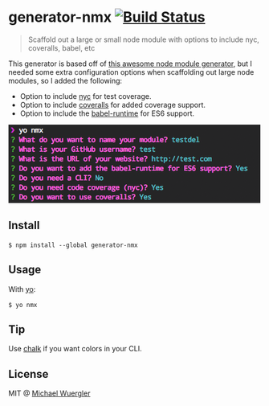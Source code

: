 # generator-nmx [![Build Status](https://travis-ci.org/radiovisual/generator-nmx.svg?branch=master)](https://travis-ci.org/radiovisual/generator-nmx)

> Scaffold out a large or small node module with options to include nyc, coveralls, babel, etc

This generator is based off of [this awesome node module generator](https://github.com/sindresorhus/generator-nm), but I needed some extra configuration options when scaffolding out large node modules, so I added the following:

- Option to include [nyc](https://github.com/bcoe/nyc) for test coverage.
- Option to include [coveralls](https://github.com/nickmerwin/node-coveralls) for added coverage support.
- Option to include the [babel-runtime](https://www.npmjs.com/package/babel-runtime) for ES6 support.

![screenshot](screenshot.png)

## Install

```
$ npm install --global generator-nmx
```


## Usage

With [yo](https://github.com/yeoman/yo):

```
$ yo nmx
```


## Tip

Use [chalk](https://github.com/sindresorhus/chalk) if you want colors in your CLI.


## License

MIT @ [Michael Wuergler](http://numetriclabs.com/)
